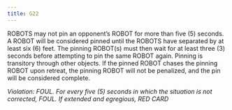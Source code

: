 ```yaml
---
title: G22
---
```

ROBOTS may not pin an opponent’s ROBOT for more than five (5) seconds. A ROBOT will be considered pinned until the ROBOTS have separated by at least six (6) feet. The pinning ROBOT(s) must then wait for at least three (3) seconds before attempting to pin the same ROBOT again. Pinning is transitory through other objects. If the pinned ROBOT chases the pinning ROBOT upon retreat, the pinning ROBOT will not be penalized, and the pin will be considered complete.

_Violation: FOUL. For every five (5) seconds in which the situation is not corrected, FOUL. If extended and egregious, RED CARD_
